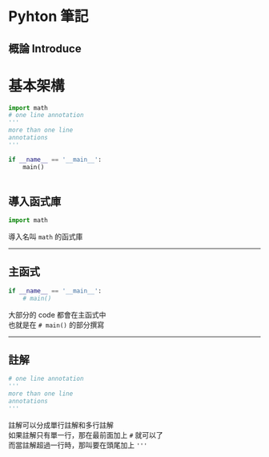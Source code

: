 # **Pyhton 筆記**  
## 概論 Introduce  

# 基本架構  

```python
import math
# one line annotation
'''
more than one line
annotations
'''

if __name__ == '__main__':
    main()
    
```

## 導入函式庫  

```python
import math
```

導入名叫 `math` 的函式庫  

---

## 主函式  

```python
if __name__ == '__main__':
    # main()
```

大部分的 code 都會在主函式中  
也就是在 `# main()` 的部分撰寫  

---

## 註解

```python
# one line annotation
'''
more than one line
annotations
'''
```

註解可以分成單行註解和多行註解  
如果註解只有單一行，那在最前面加上 `#` 就可以了  
而當註解超過一行時，那叫要在頭尾加上 `'''`  
